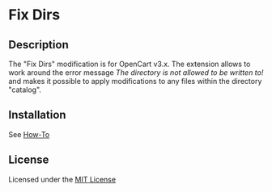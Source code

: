 #  Fix Dirs

## Description
The "Fix Dirs" modification is for OpenCart v3.x. The extension allows to work around the error message *The directory is not allowed to be written to!* and makes it possible to apply modifications to any files within the directory "catalog".

## Installation
See [How-To](./HOWTO.md)

## License
Licensed under the [MIT License](./LICENSE.txt)
